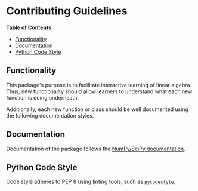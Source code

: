 Contributing Guidelines
=======================

<!-- START doctoc generated TOC please keep comment here to allow auto update -->
<!-- DON'T EDIT THIS SECTION, INSTEAD RE-RUN doctoc TO UPDATE -->
**Table of Contents**

- [Functionality](#functionality)
- [Documentation](#documentation)
- [Python Code Style](#python-code-style)

<!-- END doctoc generated TOC please keep comment here to allow auto update -->


Functionality
-------------

This package's purpose is to facilitate interactive learning of linear algebra.
Thus, new functionality should allow learners to understand what each new
function is doing underneath.

Additionally, each new function or class should be well documented using the
following documentation styles.


Documentation
-------------

Documentation of the package follows the [NumPy/SciPy documentation][docs].

[docs]: https://github.com/numpy/numpy/blob/master/doc/HOWTO_DOCUMENT.rst.txt


Python Code Style
-----------------

Code style adheres to [PEP 8][pep8] using linting tools, such as
[`pycodestyle`][pycode].

[pep8]: https://www.python.org/dev/peps/pep-0008/
[pycode]: https://github.com/pycqa/pycodestyle
